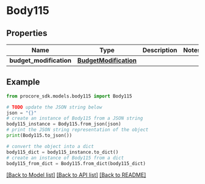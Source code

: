 # Body115


## Properties

Name | Type | Description | Notes
------------ | ------------- | ------------- | -------------
**budget_modification** | [**BudgetModification**](BudgetModification.md) |  | 

## Example

```python
from procore_sdk.models.body115 import Body115

# TODO update the JSON string below
json = "{}"
# create an instance of Body115 from a JSON string
body115_instance = Body115.from_json(json)
# print the JSON string representation of the object
print(Body115.to_json())

# convert the object into a dict
body115_dict = body115_instance.to_dict()
# create an instance of Body115 from a dict
body115_from_dict = Body115.from_dict(body115_dict)
```
[[Back to Model list]](../README.md#documentation-for-models) [[Back to API list]](../README.md#documentation-for-api-endpoints) [[Back to README]](../README.md)


